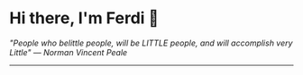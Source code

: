 <h1>Hi there, I'm Ferdi 👋</h1>

<p><em>
  "People who belittle people, will be LITTLE people, and will accomplish very Little" — Norman Vincent Peale
</em></p>

---
